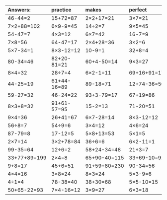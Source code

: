 | Answers: | practice | makes | perfect | ! |
| :--- | :--- | :--- | :--- | :--- |
| 46-44=2 | 15+72=87 | 2×2+17=21 | 3×7=21 | 6÷2=3 | 
| 7×2+88=102 | 6×9-9=45 | 14÷2=7 | 9×5=45 | 97+99-34=162 | 
| 54-47=7 | 4×3=12 | 6×7=42 | 16-7=9 | 5+9-11=3 | 
| 7×8=56 | 64-47=17 | 2×4+28=36 | 3×2=6 | 28÷4=7 | 
| 5×7-34=1 | 8×3-12=12 | 10-9=1 | 32÷8=4 | 5×7+15=50 | 
| 80-34=46 | 82+20-81=21 | 60+4-50=14 | 9×3=27 | 5×5=25 | 
| 8×4=32 | 28÷7=4 | 6×2-1=11 | 69+16+91=176 | 8×8+62=126 | 
| 44-25=19 | 61+44-16=89 | 89-18=71 | 12+74-36=50 | 6×9-15=39 | 
| 59-27=32 | 46-24=22 | 93+3-79=17 | 67+19=86 | 44+65+72=181 | 
| 8×3+8=32 | 91+61-57=95 | 15-2=13 | 71-20=51 | 9×3-4=23 | 
| 9×4=36 | 26+41=67 | 6×7-28=14 | 8×3-12=12 | 13+35=48 | 
| 56÷8=7 | 54÷9=6 | 3×4=12 | 4×6=24 | 2×6=12 | 
| 87-79=8 | 17-12=5 | 5×8+13=53 | 5×1=5 | 84+71+20=175 | 
| 2×7=14 | 3×2+78=84 | 36÷6=6 | 6×2-11=1 | 9×7=63 | 
| 99-35=64 | 12÷6=2 | 58+24-34=48 | 21÷3=7 | 5×8+8=48 | 
| 33+77+89=199 | 2×4=8 | 65+90-40=115 | 33+69-10=92 | 6×1=6 | 
| 9+8=17 | 45+6=51 | 91+59+80=230 | 90-34=56 | 8×9=72 | 
| 4×4=16 | 3×8=24 | 8×3=24 | 5×3-9=6 | 5×2=10 | 
| 4÷1=4 | 78-38=40 | 38+30=68 | 5×5-10=15 | 57+8-27=38 | 
| 50+65-22=93 | 7×4-16=12 | 3×9=27 | 6×3=18 | 2×3-5=1 | 
